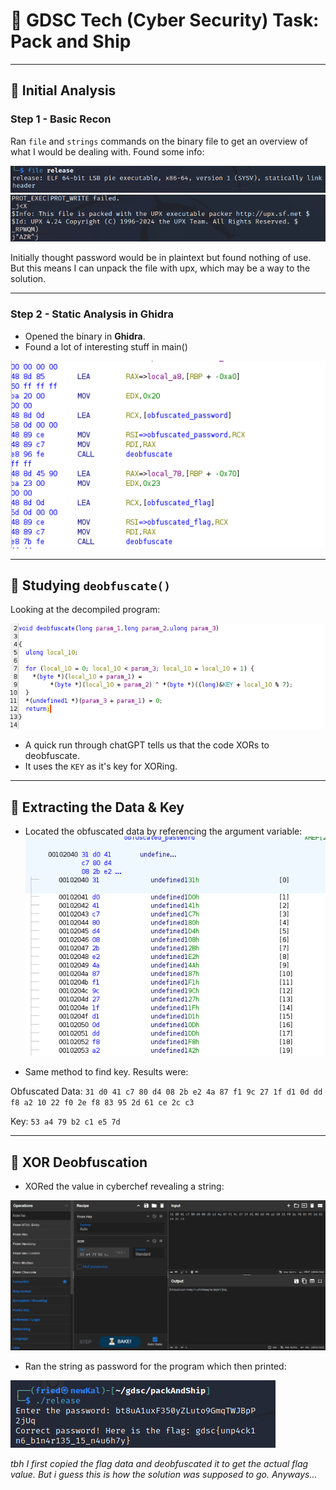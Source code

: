 
# 🎯 GDSC Tech (Cyber Security) Task: Pack and Ship

---

## 📂 Initial Analysis

### Step 1 - Basic Recon
Ran `file` and `strings` commands on the binary file to get an overview of what I would be dealing with. Found some info:

![screenshot](https://github.com/Friedlguana/PackAndShip/blob/main/Screenshot%202025-03-04%20212517.png?raw=true)
![screenshot](https://github.com/Friedlguana/PackAndShip/blob/main/Screenshot%202025-03-04%20213053.png?raw=true)

Initially thought password would be in plaintext but found nothing of use. But this means I can unpack the file with upx, which may be a way to the solution.

---

### Step 2 - Static Analysis in Ghidra

- Opened the binary in **Ghidra**.
- Found a lot of interesting stuff in main()

![screenshot](https://github.com/Friedlguana/PackAndShip/blob/main/Screenshot%202025-03-05%20131000.png?raw=true)



---

## 🔎 Studying `deobfuscate()`

Looking at the decompiled program:

![screenshot](https://github.com/Friedlguana/PackAndShip/blob/main/Screenshot%202025-03-05%20162536.png?raw=true)
- A quick run through chatGPT tells us that the code XORs to deobfuscate.
- It uses the `KEY` as it's key for XORing.

---

## 🔨 Extracting the Data & Key

- Located the obfuscated data by referencing the argument variable:
![screenshot](https://github.com/Friedlguana/PackAndShip/blob/main/Screenshot%202025-03-05%20163932.png?raw=true)

- Same method to find key. Results were:

Obfuscated Data: `31 d0 41 c7 80 d4 08 2b e2 4a 87 f1 9c 27 1f d1 0d dd f8 a2 10 22 f0 2e f8 83 95 2d 61 ce 2c c3`

Key: `53 a4 79 b2 c1 e5 7d
`

---

## 🧬 XOR Deobfuscation

- XORed the value in cyberchef revealing a string:

![screenshot](https://github.com/Friedlguana/PackAndShip/blob/main/Screenshot%202025-03-05%20164231.png?raw=true)

- Ran the string as password for the program which then printed:

![screenshot](https://github.com/Friedlguana/PackAndShip/blob/main/Screenshot%202025-03-05%20164714.png?raw=true)

*tbh I first copied the flag data and deobfuscated it to get the actual flag value. But i guess this is how the solution was supposed to go. Anyways...*

